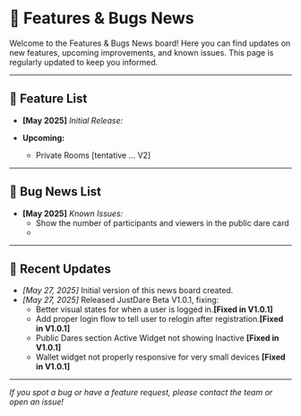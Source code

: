# 📢 Features & Bugs News

Welcome to the Features & Bugs News board! Here you can find updates on new features, upcoming improvements, and known issues. This page is regularly updated to keep you informed.

---

## 🚀 Feature List

- **[May 2025]** _Initial Release:_
  
- **Upcoming:**
  - Private Rooms [tentative ... V2]

---

## 🐞 Bug News List

- **[May 2025]** _Known Issues:_
  - Show the number of participants and viewers in the public dare card
  - 

---

## 📝 Recent Updates

- _[May 27, 2025]_ Initial version of this news board created.
- _[May 27, 2025]_ Released JustDare Beta V1.0.1, fixing:
   - Better visual states for when a user is logged in.**[Fixed in V1.0.1]**
  - Add proper login flow to tell user to relogin after registration.**[Fixed in V1.0.1]**
  - Public Dares section Active Widget not showing Inactive **[Fixed in V1.0.1]**
  - Wallet widget not properly responsive for very small devices **[Fixed in V1.0.1]**

---

_If you spot a bug or have a feature request, please contact the team or open an issue!_
